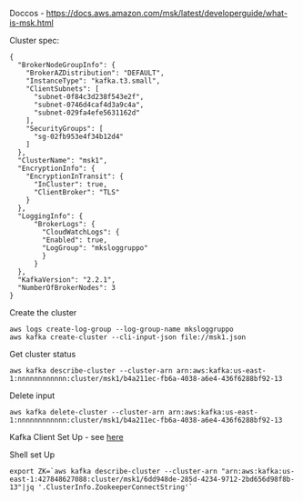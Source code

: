 Doccos - https://docs.aws.amazon.com/msk/latest/developerguide/what-is-msk.html

Cluster spec:

```
{
  "BrokerNodeGroupInfo": {
    "BrokerAZDistribution": "DEFAULT",
    "InstanceType": "kafka.t3.small",
    "ClientSubnets": [
      "subnet-0f84c3d238f543e2f",
      "subnet-0746d4caf4d3a9c4a",
      "subnet-029fa4efe5631162d"
    ],
    "SecurityGroups": [
      "sg-02fb953e4f34b12d4"
    ]
  },
  "ClusterName": "msk1",
  "EncryptionInfo": {
    "EncryptionInTransit": {
      "InCluster": true,
      "ClientBroker": "TLS"
    }
  },
  "LoggingInfo": {
      "BrokerLogs": {
        "CloudWatchLogs": {
        "Enabled": true,
        "LogGroup": "mksloggruppo"
        }
      }
  },
  "KafkaVersion": "2.2.1",
  "NumberOfBrokerNodes": 3
}
```
Create the cluster

```
aws logs create-log-group --log-group-name mksloggruppo
aws kafka create-cluster --cli-input-json file://msk1.json
```

Get cluster status

```
aws kafka describe-cluster --cluster-arn arn:aws:kafka:us-east-1:nnnnnnnnnnnn:cluster/msk1/b4a211ec-fb6a-4038-a6e4-436f6288bf92-13
```

Delete input

```
aws kafka delete-cluster --cluster-arn arn:aws:kafka:us-east-1:nnnnnnnnnnnn:cluster/msk1/b4a211ec-fb6a-4038-a6e4-436f6288bf92-13
```

Kafka Client Set Up - see [here](https://docs.aws.amazon.com/msk/latest/developerguide/create-topic.html)


Shell set Up

```
export ZK=`aws kafka describe-cluster --cluster-arn "arn:aws:kafka:us-east-1:427848627088:cluster/msk1/6dd948de-285d-4234-9712-2bd656d98f8b-13"|jq '.ClusterInfo.ZookeeperConnectString'`
```